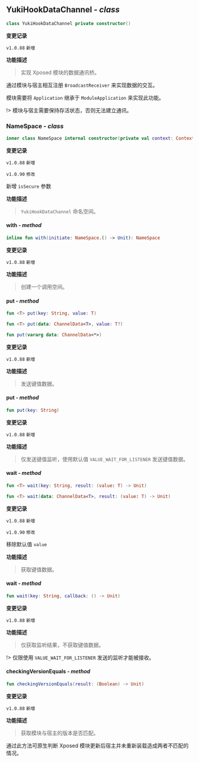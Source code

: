 ## YukiHookDataChannel *- class*

```kotlin
class YukiHookDataChannel private constructor()
```

**变更记录**

`v1.0.88` `新增`

**功能描述**

> 实现 Xposed 模块的数据通讯桥。

通过模块与宿主相互注册 `BroadcastReceiver` 来实现数据的交互。

模块需要将 `Application` 继承于 `ModuleApplication` 来实现此功能。

!> 模块与宿主需要保持存活状态，否则无法建立通讯。

### NameSpace *- class*

```kotlin
inner class NameSpace internal constructor(private val context: Context?, private val packageName: String, private val isSecure: Boolean)
```

**变更记录**

`v1.0.88` `新增`

`v1.0.90` `修改`

新增 `isSecure` 参数

**功能描述**

> `YukiHookDataChannel` 命名空间。

#### with *- method*

```kotlin
inline fun with(initiate: NameSpace.() -> Unit): NameSpace
```

**变更记录**

`v1.0.88` `新增`

**功能描述**

> 创建一个调用空间。

#### put *- method*

```kotlin
fun <T> put(key: String, value: T)
```

```kotlin
fun <T> put(data: ChannelData<T>, value: T?)
```

```kotlin
fun put(vararg data: ChannelData<*>)
```

**变更记录**

`v1.0.88` `新增`

**功能描述**

> 发送键值数据。

#### put *- method*

```kotlin
fun put(key: String)
```

**变更记录**

`v1.0.88` `新增`

**功能描述**

> 仅发送键值监听，使用默认值 `VALUE_WAIT_FOR_LISTENER` 发送键值数据。

#### wait *- method*

```kotlin
fun <T> wait(key: String, result: (value: T) -> Unit)
```

```kotlin
fun <T> wait(data: ChannelData<T>, result: (value: T) -> Unit)
```

**变更记录**

`v1.0.88` `新增`

`v1.0.90` `修改`

移除默认值 `value`

**功能描述**

> 获取键值数据。

#### wait *- method*

```kotlin
fun wait(key: String, callback: () -> Unit)
```

**变更记录**

`v1.0.88` `新增`

**功能描述**

> 仅获取监听结果，不获取键值数据。

!> 仅限使用 `VALUE_WAIT_FOR_LISTENER` 发送的监听才能被接收。

#### checkingVersionEquals *- method*

```kotlin
fun checkingVersionEquals(result: (Boolean) -> Unit)
```

**变更记录**

`v1.0.88` `新增`

**功能描述**

> 获取模块与宿主的版本是否匹配。

通过此方法可原生判断 Xposed 模块更新后宿主并未重新装载造成两者不匹配的情况。